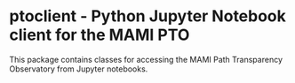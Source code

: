 # ptoclient - Python Jupyter Notebook client for the MAMI PTO

This package contains classes for accessing the MAMI Path Transparency
Observatory from Jupyter notebooks.